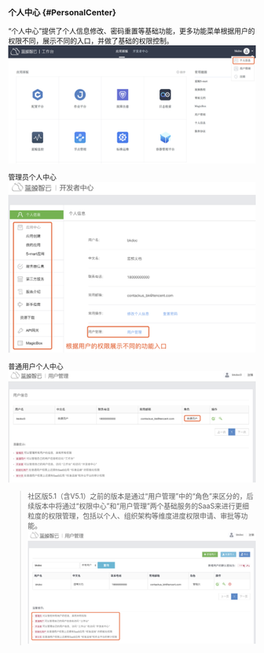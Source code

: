 ### 个人中心 {#PersonalCenter}

“个人中心”提供了个人信息修改、密码重置等基础功能，更多功能菜单根据用户的权限不同，展示不同的入口，并做了基础的权限控制。
![](../assets/personalcenter.png)

管理员个人中心
![](../assets/personalcenteroption.png)

普通用户个人中心
![](../assets/putongyonghu.png)


> 社区版5.1（含V5.1）之前的版本是通过“用户管理”中的“角色”来区分的，后续版本中将通过“权限中心”和“用户管理”两个基础服务的SaaS来进行更细粒度的权限管理，包括以个人、组织架构等维度进度权限申请、审批等功能。
![](../assets/usermanage.png)









